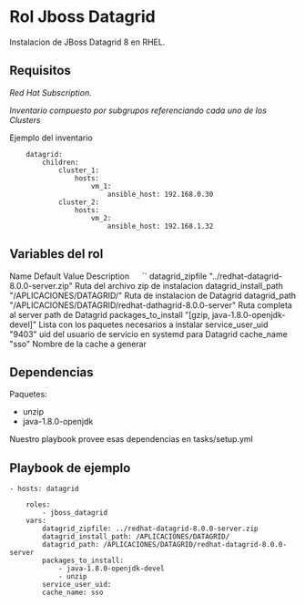 Rol Jboss Datagrid 
=========

Instalacion de JBoss Datagrid 8 en RHEL.

Requisitos
------------

*Red Hat Subscription.*

*Inventario compuesto por subgrupos referenciando cada uno de los Clusters*

Ejemplo del inventario

        datagrid:
            children:
                cluster_1:
                    hosts:
                        vm_1:
                            ansible_host: 192.168.0.30
                cluster_2:
                    hosts:
                        vm_2:
                            ansible_host: 192.168.1.32


Variables del rol
--------------

Name 	Default Value 	Description
`` 	``  ``
datagrid_zipfile  "../redhat-datagrid-8.0.0-server.zip"   Ruta del archivo zip de instalacion
datagrid_install_path "/APLICACIONES/DATAGRID/"   Ruta de instalacion de Datagrid
datagrid_path "/APLICACIONES/DATAGRID/redhat-dathagrid-8.0.0-server" Ruta completa al server path de Datagrid
packages_to_install "[gzip, java-1.8.0-openjdk-devel]"    Lista con los paquetes necesarios a instalar
service_user_uid  "9403"  uid del usuario de servicio en systemd para Datagrid
cache_name  "sso"   Nombre de la cache a generar

Dependencias
------------

Paquetes:
* unzip
* java-1.8.0-openjdk

Nuestro playbook provee esas dependencias en tasks/setup.yml

Playbook de ejemplo
-------------------

    - hosts: datagrid

        roles: 
            - jboss_datagrid
        vars:
            datagrid_zipfile: ../redhat-datagrid-8.0.0-server.zip
            datagrid_install_path: /APLICACIONES/DATAGRID/
            datagrid_path: /APLICACIONES/DATAGRID/redhat-datagrid-8.0.0-server
            packages_to_install:
                - java-1.8.0-openjdk-devel
                - unzip
            service_user_uid:
            cache_name: sso